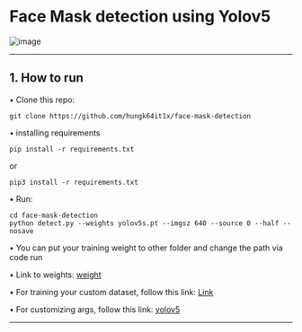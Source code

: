 # Face Mask detection using Yolov5

![image](https://user-images.githubusercontent.com/80585483/144695158-e77a8ace-d71c-4792-9f1f-671b10475a17.png)

------------------------------------
## 1. How to run
• Clone this repo:
```
git clone https://github.com/hungk64it1x/face-mask-detection
```
• installing requirements
```
pip install -r requirements.txt
```
or
```
pip3 install -r requirements.txt
```
• Run:
```
cd face-mask-detection
python detect.py --weights yolov5s.pt --imgsz 640 --source 0 --half --nosave
```
• You can put your training weight to other folder and change the path via code run

• Link to weights: [weight](https://drive.google.com/drive/folders/1o94cG4uvTNYUzixzSqx5L047zU09WFzE?usp=sharing)

• For training your custom dataset, follow this link: [Link](https://www.youtube.com/watch?v=12UoOlsRwh8)

• For customizing args, follow this link: [yolov5](https://github.com/ultralytics/yolov5)

-------------------------------------



